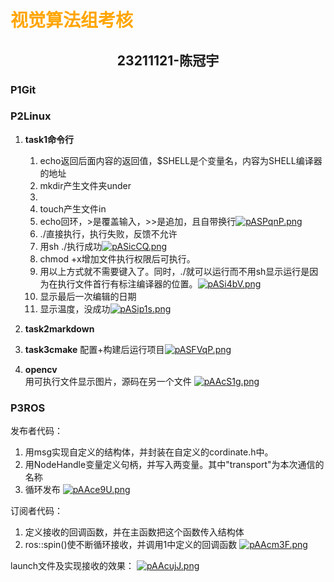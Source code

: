  # <font face="仿宋" font color=orange >视觉算法组考核</font>
 ## <center>23211121-陈冠宇</center>
 ### P1Git

 ### P2Linux
1. **task1命令行**
    1. echo返回后面内容的返回值，$SHELL是个变量名，内容为SHELL编译器的地址
    2. mkdir产生文件夹under
    3. 
    4. touch产生文件in
    5. echo回环，>是覆盖输入，>>是追加，且自带换行[![pASPqnP.png](https://s21.ax1x.com/2024/08/09/pASPqnP.png)](https://imgse.com/i/pASPqnP)
    6. ./直接执行，执行失败，反馈不允许
    7. 用sh ./执行成功[![pASicCQ.png](https://s21.ax1x.com/2024/08/09/pASicCQ.png)](https://imgse.com/i/pASicCQ)
    8. chmod +x增加文件执行权限后可执行。
    9. 用以上方式就不需要键入了。同时，./就可以运行而不用sh显示运行是因为在执行文件首行有标注编译器的位置。[![pASi4bV.png](https://s21.ax1x.com/2024/08/09/pASi4bV.png)](https://imgse.com/i/pASi4bV)
    10. 显示最后一次编辑的日期
    11. 显示温度，没成功[![pASip1s.png](https://s21.ax1x.com/2024/08/09/pASip1s.png)](https://imgse.com/i/pASip1s)
2. **task2markdown**


3. **task3cmake**
    配置+构建后运行项目[![pASFVqP.png](https://s21.ax1x.com/2024/08/09/pASFVqP.png)](https://imgse.com/i/pASFVqP)
4. **opencv**    
用可执行文件显示图片，源码在另一个文件
[![pAAcS1g.png](https://s21.ax1x.com/2024/08/29/pAAcS1g.png)](https://imgse.com/i/pAAcS1g)

### P3ROS
发布者代码：
1. 用msg实现自定义的结构体，并封装在自定义的cordinate.h中。
2. 用NodeHandle变量定义句柄，并写入两变量。其中"transport"为本次通信的名称
3. 循环发布
[![pAAce9U.png](https://s21.ax1x.com/2024/08/29/pAAce9U.png)](https://imgse.com/i/pAAce9U)

订阅者代码：
1. 定义接收的回调函数，并在主函数把这个函数传入结构体
2. ros::spin()使不断循环接收，并调用1中定义的回调函数
[![pAAcm3F.png](https://s21.ax1x.com/2024/08/29/pAAcm3F.png)](https://imgse.com/i/pAAcm3F)

launch文件及实现接收的效果：
[![pAAcujJ.png](https://s21.ax1x.com/2024/08/29/pAAcujJ.png)](https://imgse.com/i/pAAcujJ)